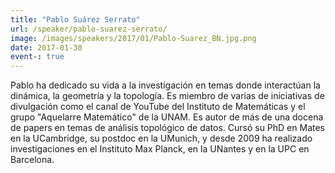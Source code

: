 ```yaml
---
title: "Pablo Suárez Serrato"
url: /speaker/pablo-suarez-serrato/
image: /images/speakers/2017/01/Pablo-Suarez_BN.jpg.png
date: 2017-01-30
event-: true
---
```


Pablo ha dedicado su vida a la investigación en temas donde interactúan la dinámica, la geometría y la topología. Es miembro de varias de iniciativas de divulgación como el canal de YouTube del Instituto de Matemáticas y el grupo "Aquelarre Matemático" de la UNAM. Es autor de más de una docena de papers en temas de análisis topológico de datos. Cursó su PhD en Mates en la UCambridge, su postdoc en la UMunich, y desde 2009 ha realizado investigaciones en el Instituto Max Planck, en la UNantes y en la UPC en Barcelona.